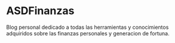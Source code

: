 # ASDFinanzas
Blog personal dedicado a todas las herramientas y conocimientos adquiridos sobre las finanzas personales y generacion de fortuna.

